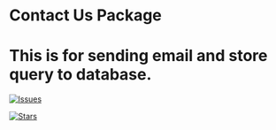 # Contact Us Package

# This is for sending email and store query to database.
 
[![Issues](https://img.shields.io/github/issues/prvekariya/pr-contact-package)](https://github.com/prvekariya/pr-contact-package/issues)

[![Stars](https://img.shields.io/github/stars/prvekariya/pr-contact-package)](https://github.com/prvekariya/pr-contact-package/stargazers)
